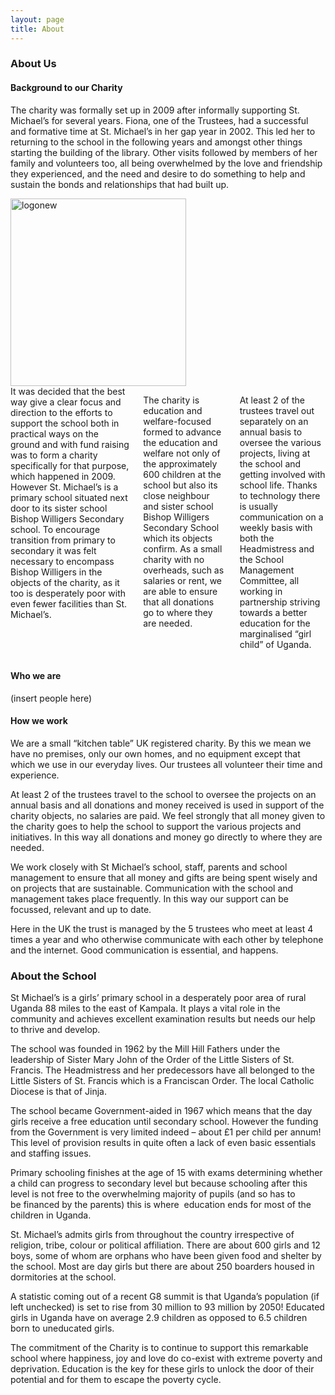 ```yaml
---
layout: page
title: About
---
```

<h3 id="about-us">About Us</h3>

#### Background to our Charity
The charity was formally set up in 2009 after informally supporting St. Michael’s for several years. Fiona, one of the Trustees, had a successful and formative time at St. Michael’s in her gap year in 2002. This led her to returning to the school in the following years and amongst other things starting the building of the library. Other visits followed by members of her family and volunteers too, all being overwhelmed by the love and friendship they experienced, and the need and desire to do something to help and sustain the bonds and relationships that had built up.

<div class="row">
<div class="medium-3 columns">
<a href="http://fsmu.co.uk/wp-content/uploads/2015/06/logonew.png"><img class="alignnone size-medium wp-image-1338" src="http://fsmu.co.uk/wp-content/uploads/2015/06/logonew-281x300.png" alt="logonew" width="281" height="300" /></a>
</div>
<div class="medium-9 columns">
It was decided that the best way give a clear focus and direction to the efforts to support the school both in practical ways on the ground and with fund raising was to form a charity specifically for that purpose, which happened in 2009. However St. Michael’s is a primary school situated next door to its sister school Bishop Willigers Secondary school. To encourage transition from primary to secondary it was felt necessary to encompass Bishop Willigers in the objects of the charity, as it too is desperately poor with even fewer facilities than St. Michael’s.

The charity is education and welfare-focused formed to advance the education and welfare not only of the approximately 600 children at the school but also its close neighbour and sister school Bishop Willigers Secondary School which its objects confirm. As a small charity with no overheads, such as salaries or rent, we are able to ensure that all donations go to where they are needed.

At least 2 of the trustees travel out separately on an annual basis to oversee the various projects, living at the school and getting involved with school life. Thanks to technology there is usually communication on a weekly basis with both the Headmistress and the School Management Committee, all working in partnership striving towards a better education for the marginalised “girl child” of Uganda.
</div>
</div>


#### Who we are

(insert people here)


#### How we work
We are a small “kitchen table” UK registered charity. By this we mean we have no premises, only our own homes, and no equipment except that which we use in our everyday lives. Our trustees all volunteer their time and experience.

At least 2 of the trustees travel to the school to oversee the projects on an annual basis and all donations and money received is used in support of the charity objects, no salaries are paid. We feel strongly that all money given to the charity goes to help the school to support the various projects and initiatives. In this way all donations and money go directly to where they are needed.

We work closely with St Michael’s school, staff, parents and school management to ensure that all money and gifts are being spent wisely and on projects that are sustainable. Communication with the school and management takes place frequently. In this way our support can be focussed, relevant and up to date.

Here in the UK the trust is managed by the 5 trustees who meet at least 4 times a year and who otherwise communicate with each other by telephone and the internet. Good communication is essential, and happens.

<h3 id="about-the-school">About the School</h3>
St Michael’s is a girls’ primary school in a desperately poor area of rural Uganda 88 miles to the east of Kampala. It plays a vital role in the community and achieves excellent examination results but needs our help to thrive and develop.

The school was founded in 1962 by the Mill Hill Fathers under the leadership of Sister Mary John of the Order of the Little Sisters of St. Francis. The Headmistress and her predecessors have all belonged to the Little Sisters of St. Francis which is a Franciscan Order. The local Catholic Diocese is that of Jinja.

The school became Government-aided in 1967 which means that the day girls receive a free education until secondary school. However the funding from the Government is very limited indeed – about £1 per child per annum! This level of provision results in quite often a lack of even basic essentials and staffing issues.

Primary schooling finishes at the age of 15 with exams determining whether a child can progress to secondary level but because schooling after this level is not free to the overwhelming majority of pupils (and so has to be financed by the parents) this is where  education ends for most of the children in Uganda.

St. Michael’s admits girls from throughout the country irrespective of religion, tribe, colour or political affiliation. There are about 600 girls and 12 boys, some of whom are orphans who have been given food and shelter by the school. Most are day girls but there are about 250 boarders housed in dormitories at the school.

A statistic coming out of a recent G8 summit is that Uganda’s population (if left unchecked) is set to rise from 30 million to 93 million by 2050! Educated girls in Uganda have on average 2.9 children as opposed to 6.5 children born to uneducated girls.

The commitment of the Charity is to continue to support this remarkable school where happiness, joy and love do co-exist with extreme poverty and deprivation. Education is the key for these girls to unlock the door of their potential and for them to escape the poverty cycle.
